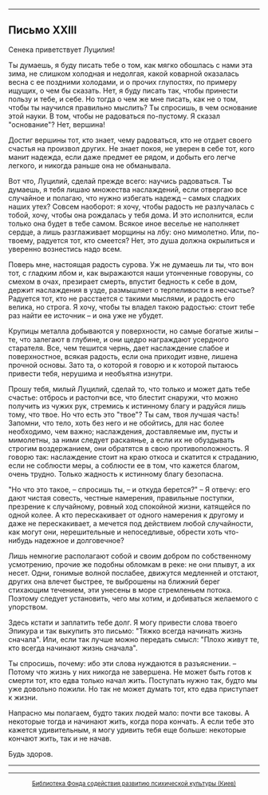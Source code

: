 

* * *

## Письмо ХХIII

Сенека приветствует Луцилия!

Ты думаешь, я буду писать тебе о том, как мягко обошлась с нами эта зима, не слишком холодная и недолгая, какой коварной оказалась весна с ее поздними холодами, и о прочих глупостях, по примеру ищущих, о чем бы сказать. Нет, я буду писать так, чтобы принести пользу и тебе, и себе. Но тогда о чем же мне писать, как не о том, чтобы ты научился правильно мыслить? Ты спросишь, в чем основание этой науки. В том, чтобы не радоваться по-пустому. Я сказал "основание"? Нет, вершина!

Достиг вершины тот, кто знает, чему радоваться, кто не отдает своего счастья на произвол других. Не знает покоя, не уверен в себе тот, кого манит надежда, если даже предмет ее рядом, и добыть его легче легкого, и никогда раньше она не обманывала.

Вот что, Луцилий, сделай прежде всего: научись радоваться. Ты думаешь, я тебя лишаю множества наслаждений, если отвергаю все случайное и полагаю, что нужно избегать надежд – самых сладких наших утех? Совсем наоборот: я хочу, чтобы радость не разлучалась с тобой, хочу, чтобы она рождалась у тебя дома. И это исполнится, если только она будет в тебе самом. Всякое иное веселье не наполняет сердце, а лишь разглаживает морщины на лбу: оно мимолетно. Или, по-твоему, радуется тот, кто смеется? Нет, это душа должна окрылиться и уверенно вознестись надо всем.

Поверь мне, настоящая радость сурова. Уж не думаешь ли ты, что вон тот, с гладким лбом и, как выражаются наши утонченные говоруны, со смехом в очах, презирает смерть, впустит бедность к себе в дом, держит наслаждения в узде, размышляет о терпеливости в несчастье? Радуется тот, кто не расстается с такими мыслями, и радость его велика, но строга. Я хочу, чтобы ты владел такою радостью: стоит тебе раз найти ее источник – и она уже не убудет.

Крупицы металла добываются у поверхности, но самые богатые жилы – те, что залегают в глубине, и они щедро награждают усердного старателя. Все, чем тешится чернь, дает наслаждение слабое и поверхностное, всякая радость, если она приходит извне, лишена прочной основы. Зато та, о которой я говорю и к которой пытаюсь привести тебя, нерушима и необъятна изнутри.

Прошу тебя, милый Луцилий, сделай то, что только и может дать тебе счастье: отбрось и растопчи все, что блестит снаружи, что можно получить из чужих рук, стремись к истинному благу и радуйся лишь тому, что твое. Но что есть это "твое"? Ты сам, твоя лучшая часть! Запомни, что тело, хоть без него и не обойтись, для нас более необходимо, чем важно; наслаждения, доставляемые им, пусты и мимолетны, за ними следует раскаянье, а если их не обуздывать строгим воздержанием, они обратятся в свою противоположность. Я говорю так: наслаждение стоит на краю откоса и скатится к страданию, если не соблюсти меры, а соблюсти ее в том, что кажется благом, очень трудно. Только жадность к истинному благу безопасна.

"Но что это такое, – спросишь ты, – и откуда берется?" – Я отвечу: его дают чистая совесть, честные намерения, правильные поступки, презрение к случайному, ровный ход спокойной жизни, катящейся по одной колее. А кто перескакивает от одного намерения к другому и даже не перескакивает, а мечется под действием любой случайности, как могут они, нерешительные и непоседливые, обрести хоть что-нибудь надежное и долговечное?

Лишь немногие располагают собой и своим добром по собственному усмотрению, прочие же подобны обломкам в реке: не они плывут, а их несет. Одни, гонимые волной послабее, движутся медленней и отстают, других она влечет быстрее, те выброшены на ближний берег стихающим течением, эти унесены в море стремленьем потока. Поэтому следует установить, чего мы хотим, и добиваться желаемого с упорством.

Здесь кстати и заплатить тебе долг. Я могу привести слова твоего Эпикура и так выкупить это письмо: "Тяжко всегда начинать жизнь сначала". Или, если так лучше можно передать смысл: "Плохо живут те, кто всегда начинают жизнь сначала".

Ты спросишь, почему: ибо эти слова нуждаются в разъяснении. – Потому что жизнь у них никогда не завершена. Не может быть готов к смерти тот, кто едва только начал жить. Поступать нужно так, будто мы уже довольно пожили. Но так не может думать тот, кто едва приступает к жизни.

Напрасно мы полагаем, будто таких людей мало: почти все таковы. А некоторые тогда и начинают жить, когда пора кончать. А если тебе это кажется удивительным, я могу удивить тебя еще больше: некоторые кончают жить, так и не начав.

Будь здоров.

<div align="center">

* * *



* * *

[<small>Библиотека Фонда содействия развитию психической культуры (Киев)</small>](mailto:webmaster@psylib.kiev.ua)</div>